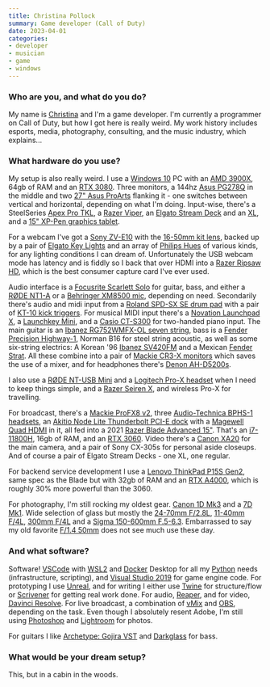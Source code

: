 ```yaml
---
title: Christina Pollock
summary: Game developer (Call of Duty)
date: 2023-04-01
categories:
- developer
- musician
- game
- windows
---
```


### Who are you, and what do you do?

My name is [Christina](https://chhopsky.tv/ "Christina's website.") and I'm a game developer. I'm currently a programmer on Call of Duty, but how I got here is really weird. My work history includes esports, media, photography, consulting, and the music industry, which explains...

### What hardware do you use?

My setup is also really weird. I use a [Windows 10][windows-10] PC with an [AMD 3900X][ryzen-9-3900x], 64gb of RAM and an [RTX 3080][geforce-rtx-3080]. Three monitors, a 144hz [Asus PG278Q][rog-swift-pg278q] in the middle and two [27" Asus ProArts][proart-display-pa278qv] flanking it - one switches between vertical and horizontal, depending on what I'm doing. Input-wise, there's a SteelSeries [Apex Pro TKL][apex-pro-tkl], a [Razer Viper][viper-ultimate], an [Elgato Stream Deck][stream-deck] and an [XL][stream-deck-xl], and a [15" XP-Pen graphics tablet][artist-15.6-pro].

For a webcam I've got a [Sony ZV-E10][alpha-zv-e10] with the [16-50mm kit lens][e-pz-16-50mm-f35-56-oss], backed up by a pair of [Elgato Key Lights][key-light] and an array of [Philips Hues][hue] of various kinds, for any lighting conditions I can dream of. Unfortunately the USB webcam mode has latency and is fiddly so I back that over HDMI into a [Razer Ripsaw HD][ripsaw-hd], which is the best consumer capture card I've ever used.

Audio interface is a [Focusrite Scarlett Solo][scarlett-solo] for guitar, bass, and either a [RØDE NT1-A][nt1-a] or a [Behringer XM8500 mic][xm8500], depending on need. Secondarily there's audio and midi input from a [Roland SPD-SX SE drum pad][spd-sx-special-edition] with a pair of [KT-10 kick triggers][kt-10]. For musical MIDI input there's a [Novation Launchpad X][launchpad-x], a [Launchkey Mini][launchkey-mini], and a [Casio CT-S300][casiotone-ct-s300] for two-handed piano input. The main guitar is an [Ibanez RG752WMFX-OL seven string][rg752wmfx-prestige], bass is a [Fender Precision Highway-1][precision-highway-1], Norman B16 for steel string acoustic, as well as some six-string electrics: A Korean '96 [Ibanez SV420FM][sv420fm] and a Mexican [Fender Strat][stratocaster]. All these combine into a pair of [Mackie CR3-X monitors][cr3-x] which saves the use of a mixer, and for headphones there's [Denon AH-D5200s][ah-d5200].

I also use a [RØDE NT-USB Mini][nt-usb-mini] and a [Logitech Pro-X headset][pro-x] when I need to keep things simple, and a [Razer Seiren X][seiren-x], and wireless Pro-X for travelling.

For broadcast, there's a [Mackie ProFX8 v2][profx8-v2], three [Audio-Technica BPHS-1 headsets][bphs1], an [Akitio Node Lite Thunderbolt PCI-E dock][node-lite] with a [Magewell Quad HDMI][pro-capture-quad-hdmi] in it, all fed into a 2021 [Razer Blade Advanced 15"][blade-15-advanced]. That's an [i7-11800H][core-i7-11800h], 16gb of RAM, and an [RTX 3060][geforce-rtx-3060]. Video there's a [Canon XA20][xa20] for the main camera, and a pair of Sony CX-305s for personal aside closeups. And of course a pair of Elgato Stream Decks - one XL, one regular.

For backend service development I use a [Lenovo ThinkPad P15S Gen2][thinkpad-p15s], same spec as the Blade but with 32gb of RAM and an [RTX A4000][rtx-a4000], which is roughly 30% more powerful than the 3060.

For photography, I'm still rocking my oldest gear. [Canon 1D Mk3][eos-1d-mark-iii] and a [7D Mk1][eos-7d]. Wide selection of glass but mostly the [24-70mm F/2.8L][ef-24-70mm-f2.8l-usm], [11-40mm F/4L][ef-11-24mm-f4l-usm], [300mm F/4L][ef-300mm-f4l-is-usm] and a [Sigma 150-600mm F.5-6.3][150-600mm-f5-6.3-dg-os-hsm]. Embarrassed to say my old favorite [F/1.4 50mm][ef-50mm-f1.4-usm] does not see much use these day.

### And what software?

Software! [VSCode][visual-studio-code] with [WSL2][windows-subsystem-for-linux] and [Docker][] Desktop for all my [Python][] needs (infrastructure, scripting), and [Visual Studio 2019][visual-studio] for game engine code. For prototyping I use [Unreal][unreal-engine], and for writing I either use [Twine][] for structure/flow or [Scrivener][] for getting real work done. For audio, [Reaper][], and for video, [Davinci Resolve][davinci-resolve]. For live broadcast, a combination of [vMix][] and [OBS][obs-studio], depending on the task. Even though I absolutely resent Adobe, I'm still using [Photoshop][] and [Lightroom][] for photos.

For guitars I like [Archetype: Gojira VST][archetype-gojira] and [Darkglass][darkglass-ultra] for bass.

### What would be your dream setup?

This, but in a cabin in the woods.

[150-600mm-f5-6.3-dg-os-hsm]: https://www.sigma-global.com/en/lenses/c015_150_600_5_63/ "A camera lens."
[ah-d5200]: https://www.denon.com/en-us/product/over-ear-headphones/ah-d5200/137213.html "Over-ear headphones."
[alpha-zv-e10]: https://electronics.sony.com/imaging/interchangeable-lens-cameras/aps-c/p/ilczve10-b "A 24.4 megapixel mirrorless camera."
[apex-pro-tkl]: https://steelseries.com/gaming-keyboards/apex-pro-tkl "A mechanical keyboard."
[archetype-gojira]: https://neuraldsp.com/plugins/archetype-gojira "An audio plugin."
[artist-15.6-pro]: https://www.xp-pen.com/404.html "A drawing tablet."
[blade-15-advanced]: https://www.pcmag.com/reviews/razer-blade-15-advanced-model-late-2021 "A 15 inch PC laptop."
[bphs1]: https://www.audio-technica.com/en-us/bphs1 "Broadcast headphones."
[casiotone-ct-s300]: https://www.casio.com/us/electronic-musical-instruments/product.CT-S300/ "A small, portable musical keyboard."
[core-i7-11800h]: https://ark.intel.com/content/www/us/en/ark/products/213803/intel-core-i711800h-processor-24m-cache-up-to-4-60-ghz.html "A CPU."
[cr3-x]: https://mackie.com/en/products/studio-monitoring/cr-x-series/CR3_X.html "Studio speakers."
[darkglass-ultra]: https://neuraldsp.com/plugins/darkglass-ultra "An audio plugin."
[davinci-resolve]: https://www.blackmagicdesign.com/products/davinciresolve "Colour correction software."
[docker]: https://www.docker.com/ "A service and software for building and shipping distributed software."
[e-pz-16-50mm-f35-56-oss]: https://electronics.sony.com/imaging/c/lenses "A camera lens."
[ef-11-24mm-f4l-usm]: https://en.wikipedia.org/wiki/Canon_EF_11–24mm_lens "A camera lens."
[ef-24-70mm-f2.8l-usm]: https://www.usa.canon.com/cusa/consumer/products/cameras/ef_lens_lineup/ef_24_70mm_f_2_8l_usm "A zoom lens for cameras."
[ef-300mm-f4l-is-usm]: http://web.archive.org/web/20230516141656/https://www.usa.canon.com/shop/p/ef-300mm-f-4l-is-usm "A camera lens."
[ef-50mm-f1.4-usm]: http://web.archive.org/web/20150905095642/http://www.usa.canon.com/cusa/support/consumer/eos_slr_camera_systems/lenses/ef_50mm_f_1_4_usm "A lens for SLR cameras."
[eos-1d-mark-iii]: https://en.wikipedia.org/wiki/Canon_EOS-1D_Mark_III "A 10.1 megapixel DSLR."
[eos-7d]: http://web.archive.org/web/20151105102657/http://www.usa.canon.com/cusa/consumer/products/cameras/slr_cameras/eos_7d "An 18 megapixel digital SLR."
[geforce-rtx-3060]: https://www.nvidia.com/en-au/geforce/graphics-cards/30-series/rtx-3060-3060ti/ "A graphics card."
[geforce-rtx-3080]: https://www.nvidia.com/en-us/geforce/graphics-cards/30-series/rtx-3080-3080ti/ "A graphics card."
[hue]: https://www.philips-hue.com/en-us/ "A wireless controllable LED light system."
[key-light]: https://www.elgato.com/us/en/p/key-light "A light."
[kt-10]: https://www.roland.com/global/products/kt-10/ "A kick trigger pedal."
[launchkey-mini]: https://novationmusic.com/en/keys/launchkey-mini "A small 25-key MIDI keyboard."
[launchpad-x]: https://novationmusic.com/en/launch/launchpad-x "A 64-pad grid controller for Live."
[lightroom]: https://www.adobe.com/products/photoshop-lightroom.html "Photo management and editing software."
[node-lite]: http://web.archive.org/web/20230316080009/https://www.akitio.com/expansion/node-lite "A Thunderbolt PCI-E dock."
[nt-usb-mini]: https://rode.com/en/microphones/usb/nt-usb-mini "A USB microphone."
[nt1-a]: https://www.rode.com:443/microphones/nt1-_a "A microphone."
[obs-studio]: https://obsproject.com/ "Video recording and streaming software."
[photoshop]: https://www.adobe.com/products/photoshop.html "A bitmap image editor."
[precision-highway-1]: https://en.wikipedia.org/wiki/Fender_Precision_Bass "An electric bass guitar."
[pro-capture-quad-hdmi]: https://www.magewell.com/products/pro-capture-quad-hdmi "A four-port HDMI capture card."
[pro-x]: https://www.logitechg.com/en-us/products/gaming-audio/pro-x-gaming-headset-blue-voice-mic-tech.981-000817.html "Wireless gaming headphones."
[proart-display-pa278qv]: https://www.asus.com/us/displays-desktops/monitors/proart/proart-display-pa278qv/ "A 27 inch monitor."
[profx8-v2]: https://mackie.com/en/support/discontinued-products?folderID=11020 "A mixer."
[python]: https://www.python.org/ "An interpreted scripting language."
[reaper]: https://www.reaper.fm/ "A software digital audio workstation."
[rg752wmfx-prestige]: https://reverb.com/p/ibanez-rg752wmfx-prestige "An electric guitar."
[ripsaw-hd]: http://web.archive.org/web/20220927105005/https://www.razer.com/streaming-capture-cards/Razer-Ripsaw-HD/RZ20-02850100-R3U1 "A video capture/streaming device."
[rog-swift-pg278q]: https://rog.asus.com/monitors/27-to-31-5-inches/rog-swift-pg278q-model/ "A 27 inch gaming monitor."
[rtx-a4000]: https://www.nvidia.com/en-us/design-visualization/rtx-a4000/ "A graphics card."
[ryzen-9-3900x]: http://web.archive.org/web/20220823032003/https://www.amd.com/en/products/cpu/amd-ryzen-9-3900x "A CPU."
[scarlett-solo]: https://focusrite.com/en/audio-interface/scarlett/scarlett-solo "A USB audio interface."
[scrivener]: http://www.literatureandlatte.com/scrivener.php "A Mac text editor aimed at writers."
[seiren-x]: https://www.razer.com/streaming-microphones/razer-seiren-x "A gaming microphone."
[spd-sx-special-edition]: https://www.roland.com/global/products/spd-sx_special_edition/ "A drum pad."
[stratocaster]: https://en.wikipedia.org/wiki/Fender_Stratocaster "An electric guitar."
[stream-deck-xl]: https://www.elgato.com/us/en/p/stream-deck-xl "A programmable keyboard with 32 LCD keys."
[stream-deck]: https://www.elgato.com/us/en/p/stream-deck-mk2-black "A programmable keyboard with 15 LCD keys."
[sv420fm]: https://reverb.com/item/4404837-ibanez-96-sv420fm-electric-guitar-butterscotch-transparent-flamed-maple-39397 "An electric guitar."
[thinkpad-p15s]: https://www.lenovo.com/us/en/p/laptops/thinkpad/thinkpadp/thinkpad-p15s-gen-2-(15”-intel)/22wsp15p5s2 "A 15 inch PC laptop."
[twine]: http://twinery.org/ "A tool for creating non-linear stories."
[unreal-engine]: https://www.unrealengine.com/en-US/what-is-unreal-engine-4 "A 3D game engine."
[viper-ultimate]: https://www.razer.com/gaming-mice/razer-viper-ultimate "A wireless mouse."
[visual-studio-code]: https://code.visualstudio.com/ "A development IDE."
[visual-studio]: https://www.visualstudio.com/ "A Windows development environment."
[vmix]: https://www.vmix.com/software/ "Streaming software."
[windows-10]: https://en.wikipedia.org/wiki/Windows_10 "An operating system."
[windows-subsystem-for-linux]: https://learn.microsoft.com/windows/wsl/about "A Linux environment for Windows."
[xa20]: https://www.usa.canon.com/support/p/xa20 "A digital video camera."
[xm8500]: https://www.behringer.com/product.html?modelCode=P0120 "A dynamic microphone."
